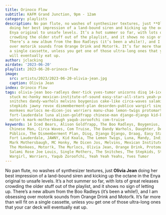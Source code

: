 ```yaml
---
title: Orinoco Flow
subtitle: KAFM Grand Junction, 9pm - 12am
category: playlists
description: No pan flute, no washes of synthesizer textures, just **Olivia Jean**
  doing her best impression of a land-bound siren and kicking up the octane in the
  Enya original to unsafe levels. It’s a hot summer so far, with lots of great releases
  crowding the older stuff out of the playlist, and it shows no sign of letting up.
  There’s a new album from the Boo Radleys (it’s been a while!), and I am obsessing
  over motorik sounds from Orange Drink and Motor!k. It’s far more than will fit on
  a single cassette, unless you get one of those ultra-long ones that your car deck
  will eventually eat up.
author: jclacking
airdate: '2023-06-20'
playlist: 2023-06-20-orinoco-flow
image:
  src: artists/2023/2023-06-20-olivia-jean.jpg
  caption: Olivia Jean
index: Orinoco Flow
tags: olivia-jean boo-radleys deer-tick yves-tumor unicorns disq 14-iced-bears mandy-indiana
  stuck mc-honky mexican-institute-of-sound easy-star-all-stars yeah-yeah-yeahs draag
  snitches dandy-warhols melvins boygenius cake-like circa-waves salami-rose-joe-louis
  stepkids jawny revox dismemberment-plan desorden-publico wargirl single-mothers
  monkees murlocs me-dicen-jos worriers manu-chao lemon-twigs protomartyr daughter
  fort-lauderdale luna alison-goldfrapp chinese-man django-django kid-koala orange-drink
  motor-k mark-mothersbaugh yaqub-zoroofchi com-truise
keywords: 14 Iced Bears, Alison Goldfrapp, The Boo Radleys, Boygenius, Cake Like,
  Chinese Man, Circa Waves, Com Truise, The Dandy Warhols, Daughter, Deer Tick, Desorden
  Público, The Dismemberment Plan, Disq, Django Django, Draag, Easy Star All-Stars,
  Fort Lauderdale, JAWNY, Kid Koala, The Lemon Twigs, Luna, Mandy, Indiana, Manu Chao,
  Mark Mothersbaugh, MC Honky, Me Dicen Jos, Melvins, Mexican Institute of Sound,
  The Monkees, Motor!k, The Murlocs, Olivia Jean, Orange Drink, Protomartyr, The Revox,
  Salami Rose Joe Louis, Single Mothers, The Snitches, The Stepkids, Stuck, The Unicorns,
  Wargirl, Worriers, Yaqub Zoroofchi, Yeah Yeah Yeahs, Yves Tumor
---
```

No pan flute, no washes of synthesizer textures, just **Olivia Jean** doing her best impression of a land-bound siren and kicking up the octane in the Enya original to unsafe levels. It’s a hot summer so far, with lots of great releases crowding the older stuff out of the playlist, and it shows no sign of letting up. There’s a new album from the Boo Radleys (it’s been a while!), and I am obsessing over motorik sounds from Orange Drink and Motor!k. It’s far more than will fit on a single cassette, unless you get one of those ultra-long ones that your car deck will eventually eat up.

